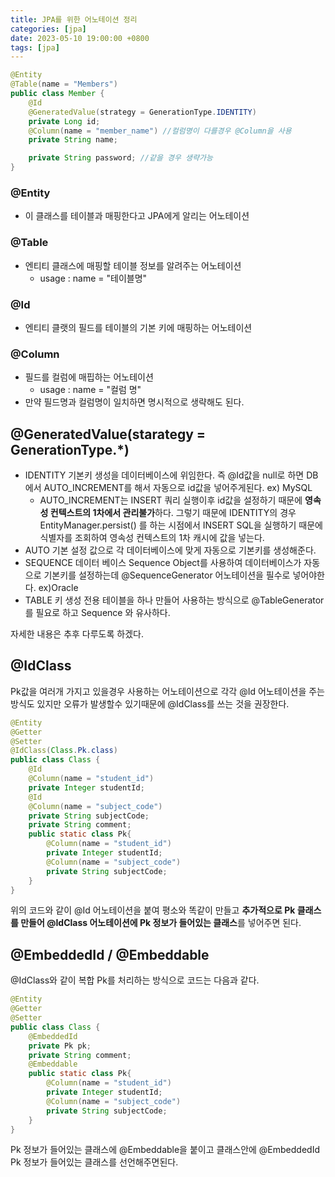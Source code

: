 ```yaml
---
title: JPA를 위한 어노테이션 정리
categories: [jpa]
date: 2023-05-10 19:00:00 +0800
tags: [jpa]
---
```


``` java
@Entity
@Table(name = "Members")
public class Member {
    @Id
    @GeneratedValue(strategy = GenerationType.IDENTITY)
    private Long id;
    @Column(name = "member_name") //컬럼명이 다를경우 @Column을 사용
    private String name;

    private String password; //같을 경우 생략가능
}
```

### @Entity

- 이 클래스를 테이블과 매핑한다고 JPA에게 알리는 어노테이션

### @Table

- 엔티티 클래스에 매핑할 테이블 정보를 알려주는 어노테이션
  - usage : name = "테이블명"

### @Id

- 엔티티 클랫의 필드를 테이블의 기본 키에 매핑하는 어노테이션

### @Column

- 필드를 컬럼에 매핍하는 어노테이션
  - usage : name = "컬럼 명"
- 만약 필드명과 컬럼명이 일치하면 명시적으로 생략해도 된다.

## @GeneratedValue(starategy = GenerationType.*)

- IDENTITY
  기본키 생성을 데이터베이스에 위임한다. 즉 @Id값을 null로 하면 DB에서 AUTO_INCREMENT를 해서 자동으로 id값을 넣어주게된다.
  ex) MySQL
  - AUTO_INCREMENT는 INSERT 쿼리 실행이후 id값을 설정하기 때문에 **영속성 컨텍스트의 1차에서 관리불가**하다. 그렇기 때문에 IDENTITY의 경우 EntityManager.persist()
    를 하는 시점에서 INSERT SQL을 실행하기 때문에 식별자를 조회하여 영속성 컨텍스트의 1차 캐시에 값을 넣는다.
- AUTO
  기본 설정 값으로 각 데이터베이스에 맞게 자동으로 기본키를 생성해준다.
- SEQUENCE
  데이터 베이스 Sequence Object를 사용하여 데이터베이스가 자동으로 기본키를 설정하는데 @SequenceGenerator 어노테이션을 필수로 넣어야한다. ex)Oracle
- TABLE
  키 생성 전용 테이블을 하나 만들어 사용하는 방식으로 @TableGenerator 를 필요로 하고 Sequence 와 유사하다.

자세한 내용은 추후 다루도록 하겠다.

## @IdClass

Pk값을 여러개 가지고 있을경우 사용하는 어노테이션으로 각각 @Id 어노테이션을 주는 방식도 있지만 오류가 발생할수 있기때문에 @IdClass를 쓰는 것을 권장한다.

``` java
@Entity
@Getter
@Setter
@IdClass(Class.Pk.class)
public class Class {
    @Id
    @Column(name = "student_id")
    private Integer studentId;
    @Id
    @Column(name = "subject_code")
    private String subjectCode;
    private String comment;
    public static class Pk{
        @Column(name = "student_id")
        private Integer studentId;
        @Column(name = "subject_code")
        private String subjectCode;
    }
}
```

위의 코드와 같이 @Id 어노테이션을 붙여 평소와 똑같이 만들고 **추가적으로 Pk 클래스를 만들어 @IdClass 어노테이션에 Pk 정보가 들어있는 클래스**를 넣어주면 된다.

## @EmbeddedId / @Embeddable

@IdClass와 같이 복합 Pk를 처리하는 방식으로 코드는 다음과 같다.

``` java
@Entity
@Getter
@Setter
public class Class {
    @EmbeddedId
    private Pk pk;
    private String comment;
    @Embeddable
    public static class Pk{
        @Column(name = "student_id")
        private Integer studentId;
        @Column(name = "subject_code")
        private String subjectCode;
    }
}
```

Pk 정보가 들어있는 클래스에 @Embeddable을 붙이고 클래스안에 @EmbeddedId Pk 정보가 들어있는 클래스를 선언해주면된다.

